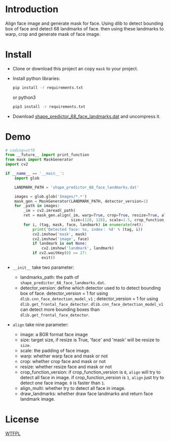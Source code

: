 # Introduction
Align face image and generate mask for face. Using dlib 
to detect bounding box of face and detect 68 landmarks 
of face. then using these landmarks to warp, crop and 
generate mask of face image.

# Install

* Clone or download this project an copy `mask` to your 
project.

* Install python libraries:
    ```bash
    pip install -r requirements.txt
    ```
    or python3
    ```bash
    pip3 install -r requirements.txt
    ```

* Download [shape_predictor_68_face_landmarks.dat](http://dlib.net/files/shape_predictor_68_face_landmarks.dat.bz2) 
and uncompress it.

# Demo

```python
# coding=utf8
from __future__ import print_function
from mask import MaskGenerator
import cv2

if __name__ == '__main__':
    import glob

    LANDMARK_PATH = 'shape_predictor_68_face_landmarks.dat'

    images = glob.glob('Images/*.*')
    mask_gen = MaskGenerator(LANDMARK_PATH, detector_version=1)
    for _path in images:
        _im = cv2.imread(_path)
        ret = mask_gen.align(_im, warp=True, crop=True, resize=True, align_multi=True, draw_landmarks=True,
                             size=(128, 128), scale=1.5, crop_function_version=0)
        for i, (tag, mask, face, landmark) in enumerate(ret):
            print('Detected face: %s, index： %d' % (tag, i))
            cv2.imshow('mask', mask)
            cv2.imshow('image', face)
            if landmark is not None:
                cv2.imshow('landmark', landmark)
            if cv2.waitKey(0) == 27:
                exit()

```

* `__init__` take two parameter:
    * landmarks_path: the path of `shape_predictor_68_face_landmarks.dat`.
    * detector_version: define which detector used to to detect 
    bounding box of face. detector_version = 1 for using 
    `dlib.cnn_face_detection_model_v1` 
    ; detector_version = 1 for using 
    `dlib.get_frontal_face_detector`. `dlib.cnn_face_detection_model_v1`
    can detect more bounding boxes than `dlib.get_frontal_face_detector`.
    
* `align` take nine parameter:

    * image: a BGR format face image
    * size: target size, if resize is True, 'face' and 'mask'
    will be resize to `size`.
    * scale: the padding of face image.
    * warp: whether warp face and mask or not
    * crop: whether crop face and mask or not
    * resize: whether resize face and mask or not
    * crop_function_version: if crop_function_version is `0`, 
    `align` will try to detect all face in image. if 
    crop_function_version is `1`, `align` just try to detect
    one face image. `0` is faster than `1`.
    * align_multi: whether try to detect all face in image.
    * draw_landmarks: whether draw face landmarks and return 
    face landmark image.

# License

[WTFPL](http://www.wtfpl.net/)